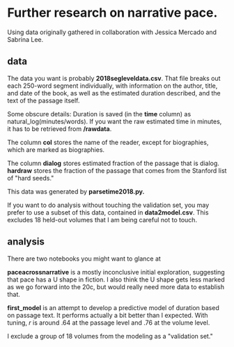 Further research on narrative pace.
===================================

Using data originally gathered in collaboration with Jessica Mercado and Sabrina Lee.

data
-----

The data you want is probably **2018segleveldata.csv**. That file breaks out each 250-word segment individually, with information on the author, title, and date of the book, as well as the estimated duration described, and the text of the passage itself.

Some obscure details: Duration is saved (in the **time** column) as natural_log(minutes/words). If you want the raw estimated time in minutes, it has to be retrieved from **/rawdata**.

The column **col** stores the name of the reader, except for biographies, which are marked as biographies.

The column **dialog** stores estimated fraction of the passage that is dialog. **hardraw** stores the fraction of the passage that comes from the Stanford list of "hard seeds."

This data was generated by **parsetime2018.py.**

If you want to do analysis without touching the validation set, you may prefer to use a subset of this data, contained in **data2model.csv**. This excludes 18 held-out volumes that I am being careful not to touch.

analysis
---------

There are two notebooks you might want to glance at

**paceacrossnarrative** is a mostly inconclusive initial exploration, suggesting that pace has a U shape in fiction. I also think the U shape gets less marked as we go forward into the 20c, but would really need more data to establish that.

**first_model** is an attempt to develop a predictive model of duration based on passage text. It performs actually a bit better than I expected. With tuning, *r* is around .64 at the passage level and .76 at the volume level.

I exclude a group of 18 volumes from the modeling as a "validation set."
